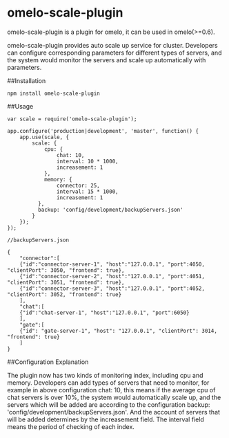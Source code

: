 omelo-scale-plugin
====================

omelo-scale-plugin is a plugin for omelo, it can be used in omelo(>=0.6).

omelo-scale-plugin provides auto scale up service for cluster. Developers can configure corresponding parameters for different types of servers, and the system would monitor the servers and scale up automatically with parameters.

##Installation

```
npm install omelo-scale-plugin
```

##Usage

```
var scale = require('omelo-scale-plugin');

app.configure('production|development', 'master', function() {
	app.use(scale, {
		scale: {
			cpu: {
				chat: 10,
				interval: 10 * 1000,
				increasement: 1
			},
			memory: {
				connector: 25,
				interval: 15 * 1000,
				increasement: 1
		  },
		  backup: 'config/development/backupServers.json'
		}
	});
});

```


```
//backupServers.json

{
	"connector":[
	{"id":"connector-server-1", "host":"127.0.0.1", "port":4050, "clientPort": 3050, "frontend": true},
	{"id":"connector-server-2", "host":"127.0.0.1", "port":4051, "clientPort": 3051, "frontend": true},
	{"id":"connector-server-3", "host":"127.0.0.1", "port":4052, "clientPort": 3052, "frontend": true}
	],
	"chat":[
	{"id":"chat-server-1", "host":"127.0.0.1", "port":6050}
	],
	"gate":[
	{"id": "gate-server-1", "host": "127.0.0.1", "clientPort": 3014, "frontend": true}
	]
}

```

##Configuration Explanation

The plugin now has two kinds of monitoring index, including cpu and memory. Developers can add types of servers that need to monitor, for example in above configuration chat: 10, this means if the average cpu of chat servers is over 10%, the system would automatically scale up, and the servers which will be added are according to the configuration backup: 'config/development/backupServers.json'. And the account of servers that will be added determines by the increasement field. The interval field means the period of checking of each index.